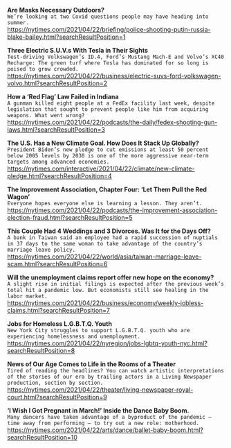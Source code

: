 **Are Masks Necessary Outdoors?**\
`We’re looking at two Covid questions people may have heading into summer.`\
https://nytimes.com/2021/04/22/briefing/police-shooting-putin-russia-blake-bailey.html?searchResultPosition=1

**Three Electric S.U.V.s With Tesla in Their Sights**\
`Test-driving Volkswagen’s ID.4, Ford’s Mustang Mach-E and Volvo’s XC40 Recharge: The green turf where Tesla has dominated for so long is poised to grow crowded.`\
https://nytimes.com/2021/04/22/business/electric-suvs-ford-volkswagen-volvo.html?searchResultPosition=2

**How a ‘Red Flag’ Law Failed in Indiana**\
`A gunman killed eight people at a FedEx facility last week, despite legislation that sought to prevent people like him from acquiring weapons. What went wrong?`\
https://nytimes.com/2021/04/22/podcasts/the-daily/fedex-shooting-gun-laws.html?searchResultPosition=3

**The U.S. Has a New Climate Goal. How Does It Stack Up Globally?**\
`President Biden’s new pledge to cut emissions at least 50 percent below 2005 levels by 2030 is one of the more aggressive near-term targets among advanced economies.`\
https://nytimes.com/interactive/2021/04/22/climate/new-climate-pledge.html?searchResultPosition=4

**The Improvement Association, Chapter Four: ‘Let Them Pull the Red Wagon’**\
`Everyone hopes everyone else is learning a lesson. They aren’t.`\
https://nytimes.com/2021/04/22/podcasts/the-improvement-association-election-fraud.html?searchResultPosition=5

**This Couple Had 4 Weddings and 3 Divorces. Was It for the Days Off?**\
`A bank in Taiwan said an employee had a rapid succession of nuptials in 37 days to the same woman to take advantage of the country’s marriage leave policy.`\
https://nytimes.com/2021/04/22/world/asia/taiwan-marriage-leave-scam.html?searchResultPosition=6

**Will the unemployment claims report offer new hope on the economy?**\
`A slight rise in initial filings is expected after the previous week’s total hit a pandemic low. But economists still see healing in the labor market.`\
https://nytimes.com/2021/04/22/business/economy/weekly-jobless-claims.html?searchResultPosition=7

**Jobs for Homeless L.G.B.T.Q. Youth**\
`New York City struggles to support L.G.B.T.Q. youth who are experiencing homelessness and unemployment. `\
https://nytimes.com/2021/04/22/nyregion/jobs-lgbtq-youth-nyc.html?searchResultPosition=8

**News of Our Age Comes to Life in the Rooms of a Theater**\
`Tired of reading the headlines? You can watch artistic interpretations of the stories of our era by trailing actors in a Living Newspaper production, section by section.`\
https://nytimes.com/2021/04/22/theater/living-newspaper-royal-court.html?searchResultPosition=9

**‘I Wish I Got Pregnant in March!’ Inside the Dance Baby Boom.**\
`Many dancers have taken advantage of a byproduct of the pandemic — time away from performing — to try out a new role: motherhood.`\
https://nytimes.com/2021/04/22/arts/dance/ballet-baby-boom.html?searchResultPosition=10

